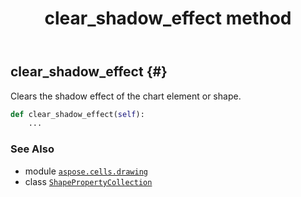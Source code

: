 ﻿---
title: clear_shadow_effect method
second_title: Aspose.Cells for Python via .NET API References
description: 
type: docs
weight: 40
url: /aspose.cells.drawing/shapepropertycollection/clear_shadow_effect/
is_root: false
---

## clear_shadow_effect {#}

Clears the shadow effect of the chart element or shape.



```python
def clear_shadow_effect(self):
    ...
```





### See Also
* module [`aspose.cells.drawing`](../../)
* class [`ShapePropertyCollection`](/cells/python-net/aspose.cells.drawing/shapepropertycollection)
